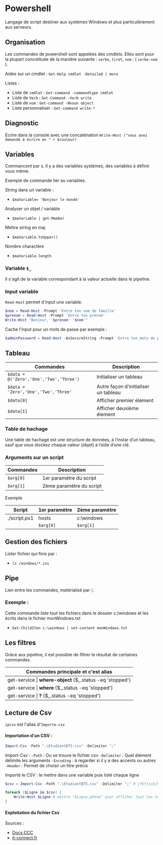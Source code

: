 # Powershell

Langage de script destiner aux systèmes Windows et plus particulèrement aux serveurs.

## Organisation 

Les commandes de powershell sont appelées des *cmdlets*. Elles sont pour la plupart concstituée de la manière suivante : `verbe`, `tiret`, `nom` : ( `verbe-nom` ).

Aides sur un cmdlet : `Get-Help cmdlet -Detailed | more`

Listes :

- Liste de `cmdlet` : `Get-command -commandtype cmdlet`
- Liste de `Verb` : `Get-Command -Verb write`
- Liste de `nom` : `Get-command -Nnoun object`
- Liste personnaliser : `Get-command write-*`

## Diagnostic

Ecrire dans la console avec une concaténation
`Write-Host ("vous avez demandé à écrire en " + $couleur)`

## Variables

Commancent par `$`.
Il y a des variables systèmes, des variables à définir vous même.

Exemple de commande lier au variables.

String dans un variable :

- `$maVariable= 'Bonjour le monde'`

Analyser un objet / variable

- `$maVariable | get-Member`

Mettre string en maj

- `$maVariable.toUpper()`

Nombre charactère

- `$maVariable.length`

### Variable `$_`

Il s'agit de la variable correspondant à la valeur actuelle dans le pipeline.

### Input variable 

`Read-Host`  permet d'input une variable.

```powershell
$nom = Read-Host -Prompt 'Entre ton nom de famille'
$prenom = Read-Host -Prompt 'Entre ton prénom'
Write-Host "Bonjour, '$prenom' '$nom'" 
```

Cache l'input pour un mots de passe par exemple :

```powershell
$adminPassword = Read-Host -AsSecureString -Prompt 'Entre ton mots de passe administrateur'
```
## Tableau 

| Commandes                               | Description                          |
| --------------------------------------- | ------------------------------------ |
| `$data = @('Zero','One','Two','Three')` | Initialiser un tableau               |
| `$data = 'Zero','One','Two','Three'`    | Autre façon d'initialiser un tableau |
| `$data[0]`                              | Afficher premier élement             |
| `$data[1]`                              | Afficher deuxième élement            |

### Table de hachage

Une table de hachage est une structure de données, à l’instar d’un tableau, sauf que vous stockez chaque valeur (objet) à l’aide d’une clé. 

### Arguments sur un script

| Commandes | Description              |
| --------- | ------------------------ |
| `$arg[0]` | 1er paramètre du script  |
| `$arg[1]` | 2ème paramètre du script |

Exemple

| Script       | 1er paramètre | 2ème paramètre |
| ------------ | ------------- | -------------- |
| ./script.ps1 | hosts         | c:\windows     |
|              | `$arg[0]`     | `$arg[1]`      |


## Gestion des fichiers

Lister fichier qui finis par :

- `ls /windows/*.ini`

## Pipe

Lien entre les commandes, matérialisé par `|`.


### Exemple :

Cette commande liste tout les fichiers dans le dossier c:/windows et les écrits dans le fichier monWindows.txt

- `Get-ChildIten c:\windows | set-content monWindows.txt`

## Les filtres

Grâce aux pipeline, il est possible de filtrer le résultat de certaines commandes.



| Commandes principale et c'est alias                           |
| ------------------------------------------------------------- |
| get-service &#124; **where-object** {$_.status -eq 'stopped'} |
| get-service &#124; **where** {$_.status -eq 'stopped'}        |
| get-service &#124; **?** {$_.status -eq 'stopped'}            |


## Lecture de Csv

`ipcsv` est l'alias d'`Importe-csv`

#### Importation d'un CSV :

```powershell
Import-Csv -Path ".\EtudiantBTS.csv" -Delimiter ";"
```

Import-Csv :
`-Path` : Ou se trouve le fichier csv
`-Delimiter` : Quel élément délimite les arguments
`-Encoding` : à regarder si il y a des accents ou autres
`-Header` : Permet de choisir un titre précis

Importé le CSV : le mettre dans une variable puis listé chaque ligne

```powershell
$csv = Import-Csv -Path ".\EtudiantBTS.csv" -Delimiter ";" # jfkfjsskjk

foreach ($Ligne in $csv) {
    Write-Host $Ligne # mettre "$Ligne.phone" pour afficher tout les numéro de téléphone pour chaque ligne du fichier csv
}
```


#### Exploitation du fichier Csv

Sources :

- [Docs CCC](images/Powershell.pdf)
- [it-connect.fr](https://www.it-connect.fr/comment-lire-le-contenu-dun-fichier-csv-avec-powershell/)
